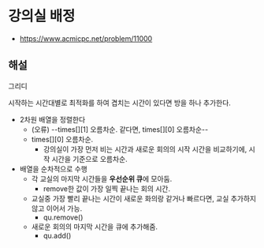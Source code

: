 # 강의실 배정

- https://www.acmicpc.net/problem/11000

## 해설

그리디

시작하는 시간대별로 최적화를 하여 겹치는 시간이 있다면 방을 하나 추가한다.

- 2차원 배열을 정렬한다
  - (오류) --times[][1] 오름차순. 같다면, times[][0] 오름차순--
  - times[][0] 오름차순.
    - 강의실이 가장 먼저 비는 시간과 새로운 회의의 시작 시간을 비교하기에, 시작 시간을 기준으로 오름차순.
- 배열을 순차적으로 수행
  - 각 교실의 마지막 시간들을 **우선순위 큐**에 모아둠.
    - remove한 값이 가장 일찍 끝나는 회의 시간.
  - 교실중 가장 빨리 끝나는 시간이 새로운 화의랑 같거나 빠르다면, 교실 추가하지 않고 이어서 가능.
    - qu.remove()
  - 새로운 회의의 마지막 시간을 큐에 추가해줌.
    - qu.add()